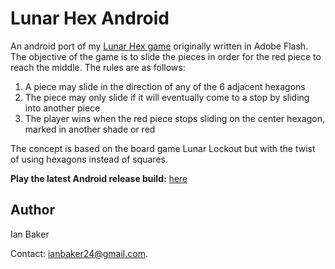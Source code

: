 # Lunar Hex Android

An android port of my [Lunar Hex game](http://shake-n-baker.github.io/game-lunar-hex.html) originally written in Adobe Flash. The objective of the game is to slide the pieces in order for the red piece to reach the middle. The rules are as follows:

1. A piece may slide in the direction of any of the 6 adjacent hexagons
2. The piece may only slide if it will eventually come to a stop by sliding into another piece
3. The player wins when the red piece stops sliding on the center hexagon, marked in another shade or red

The concept is based on the board game Lunar Lockout but with the twist of using hexagons instead of squares.

**Play the latest Android release build:** [here](http://shake-n-baker.github.io/assets/apk/lunarhex-release.apk "lunarhex-release.apk")

## Author

Ian Baker

Contact: <ianbaker24@gmail.com>.
